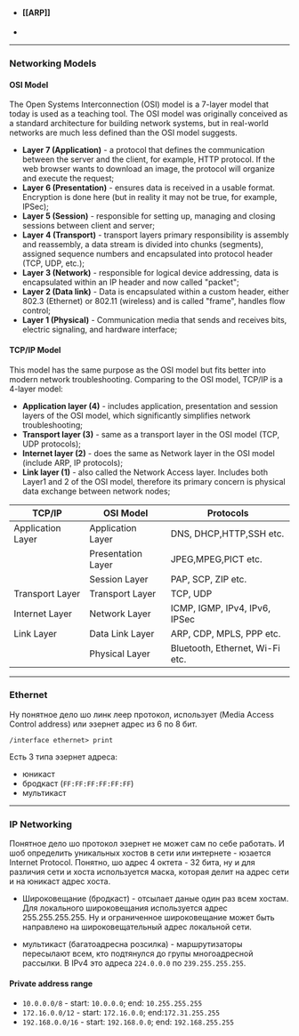 - #### [[ARP]]
- 

---
### Networking Models
#### OSI Model
The Open Systems Interconnection (OSI) model is a 7-layer model that today is used as a teaching tool. The OSI model was originally conceived as a standard architecture for building network systems, but in real-world networks are much less defined than the OSI model suggests.

- **Layer 7 (Application)** - a protocol that defines the communication between the server and the client, for example, HTTP protocol. If the web browser wants to download an image, the protocol will organize and execute the request;
- **Layer 6 (Presentation)** - ensures data is received in a usable format. Encryption is done here (but in reality it may not be true, for example, IPSec);
- **Layer 5 (Session)** - responsible for setting up, managing and closing sessions between client and server;
- **Layer 4 (Transport)** - transport layers primary responsibility is assembly and reassembly, a data stream is divided into chunks (segments), assigned sequence numbers and encapsulated into protocol header (TCP, UDP, etc.);
- **Layer 3 (Network)** - responsible for logical device addressing, data is encapsulated within an IP header and now called "packet";
- **Layer 2 (Data link)** - Data is encapsulated within a custom header, either 802.3 (Ethernet) or 802.11 (wireless) and is called "frame", handles flow control;
- **Layer 1 (Physical)** - Communication media that sends and receives bits, electric signaling, and hardware interface;

#### TCP/IP Model
This model has the same purpose as the OSI model but fits better into modern network troubleshooting. Comparing to the OSI model, TCP/IP is a 4-layer model:

- **Application layer (4)** - includes application, presentation and session layers of the OSI model, which significantly simplifies network troubleshooting;
- **Transport layer (3)** - same as a transport layer in the OSI model (TCP, UDP protocols);
- **Internet layer (2)** - does the same as Network layer in the OSI model (include ARP, IP protocols);
- **Link layer (1)** - also called the Network Access layer. Includes both Layer1 and 2 of the OSI model, therefore its primary concern is physical data exchange between network nodes;

| TCP/IP            | OSI Model          | Protocols                       |
| ----------------- | ------------------ | ------------------------------- |
| Application Layer | Application Layer  | DNS, DHCP,HTTP,SSH etc.         |
|                   | Presentation Layer | JPEG,MPEG,PICT etc.             |
|                   | Session Layer      | PAP, SCP, ZIP etc.              |
| Transport Layer   | Transport Layer    | TCP, UDP                        |
| Internet Layer    | Network Layer      | ICMP, IGMP, IPv4, IPv6, IPSec   |
| Link Layer        | Data Link Layer    | ARP, CDP, MPLS, PPP etc.        |
|                   | Physical Layer     | Bluetooth, Ethernet, Wi-Fi etc. |

---
### Ethernet
Ну понятное дело шо линк леер протокол, использует (Media Access Control address) или эзернет адрес из 6 по 8 бит.

`/interface ethernet> print`

Есть 3 типа эзернет адреса:
- юникаст
- бродкаст (`FF:FF:FF:FF:FF:FF`)
- мультикаст
---
### IP Networking
Понятное дело шо протокол эзернет не может сам по себе работать. И шоб определить уникальных хостов в сети или интернете - юзается Internet Protocol.
Понятно, шо адрес 4 октета - 32 бита, ну и для различия сети и хоста используется маска, которая делит на адрес сети и на юникаст адрес хоста.

- Широковещание (бродкаст) - отсылает даные один раз всем хостам. Для локального широковещания используется адрес 255.255.255.255. Ну и ограниченное широковещание может быть направлено на широковещательный адрес локальной сети.

- мультикаст (багатоадресна розсилка) - маршрутизаторы пересылают всем, кто подтянулся до групы многоадресной рассылки. В IPv4 это адреса `224.0.0.0` по `239.255.255.255`.

#### Private address range
- `10.0.0.0/8` - start: `10.0.0.0`; end: `10.255.255.255`
- `172.16.0.0/12` - start: `172.16.0.0`; end:`172.31.255.255`
- `192.168.0.0/16` - start: `192.168.0.0`; end: `192.168.255.255`



